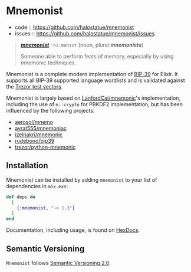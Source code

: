 # Mnemonist

- code :: https://github.com/halostatue/mnemonist
- issues :: https://github.com/halostatue/mnemonist/issues

> [**_mnemonist_**][wiktionary] `ˈniːmənɪst` (noun, plural **_mnemonists_**)
>
> Someone able to perform feats of memory, especially by using mnemonic
> techniques.

Mnemonist is a complete modern implementation of [BIP-39][bip39] for Elixir. It
supports all BIP-39 supported language wordlists and is validated against the
[Trezor test vectors][trezor-test-vectors].

Mnemonist is largely based on [LanfordCai/mnemonic][lc-mnemonic]'s
implementation, including the use of `m::crypto` for PBKDF2 implementation, but
has been influenced by the following projects:

- [aerosol/mnemo](https://github.com/aerosol/mnemo)
- [ayrat555/mnemoniac](https://github.com/ayrat555/mnemoniac)
- [izelnakri/mnemonic](https://github.com/izelnakri/mnemonic)
- [rudebono/bip39](https://github.com/rudebono/bip39)
- [trezor/python-mnemonic](https://github.com/trezor/python-mnemonic)

## Installation

Mnemonist can be installed by adding `mnemonist` to your list of dependencies in
`mix.exs`:

```elixir
def deps do
  [
    {:mnemonist, "~> 1.3"}
  ]
end
```

Documentation, including usage, is found on [HexDocs][docs].

## Semantic Versioning

`Mnemonist` follows [Semantic Versioning 2.0][semver].

[bip39-wordlists]: https://github.com/bitcoin/bips/blob/master/bip-0039/bip-0039-wordlists.md
[bip39]: https://github.com/bitcoin/bips/blob/master/bip-0039.mediawiki
[docs]: https://hexdocs.pm/mnemonist
[lc-mnemonic]: https://github.com/LanfordCai/mnemonic
[semver]: http://semver.org/
[trezor-test-vectors]: https://github.com/trezor/python-mnemonic/blob/master/vectors.json
[wiktionary]: https://en.wiktionary.org/wiki/mnemonist

